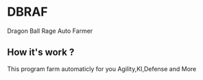 # DBRAF
Dragon Ball Rage Auto Farmer
## How it's work ?
This program farm automaticly for you Agility,KI,Defense and More
